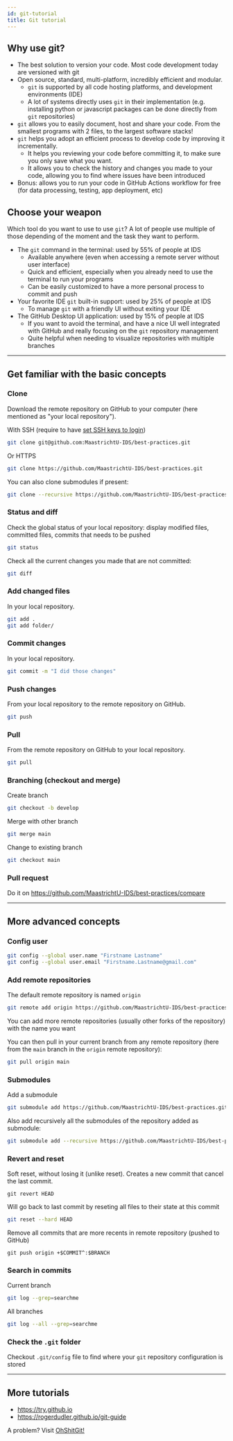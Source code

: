 ```yaml
---
id: git-tutorial
title: Git tutorial
---
```


## Why use git?

* The best solution to version your code. Most code development today are versioned with git
* Open source, standard, multi-platform, incredibly efficient and modular. 
  * `git` is supported by all code hosting platforms, and development environments (IDE)
  * A lot of systems directly uses `git` in their implementation (e.g. installing python or javascript packages can be done directly from `git` repositories)
* `git` allows you to easily document, host and share your code. From the smallest programs with 2 files, to the largest software stacks!
* `git` helps you adopt an efficient process to develop code by improving it incrementally. 
  * It helps you reviewing your code before committing it, to make sure you only save what you want. 
  * It allows you to check the history and changes you made to your code, allowing you to find where issues have been introduced
* Bonus: allows you to run your code in GitHub Actions workflow for free (for data processing, testing, app deployment, etc)

## Choose your weapon

Which tool do you want to use to use `git`? A lot of people use multiple of those depending of the moment and the task they want to perform.

* The `git` command in the terminal: used by 55% of people at IDS
  * Available anywhere (even when accessing a remote server without user interface)
  * Quick and efficient, especially when you already need to use the terminal to run your programs
  * Can be easily customized to have a more personal process to commit and push
* Your favorite IDE `git` built-in support: used by 25% of people at IDS
  * To manage `git` with a friendly UI without exiting your IDE
* The GitHub Desktop UI application: used by 15% of people at IDS
  * If you want to avoid the terminal, and have a nice UI well integrated with GitHub and really focusing on the `git` repository management
  * Quite helpful when needing to visualize repositories with multiple branches

---

## Get familiar with the basic concepts

### Clone

Download the remote repository on GitHub to your computer (here mentioned as "your local repository").

With SSH (require to have [set SSH keys to login](https://docs.github.com/en/github/authenticating-to-github/adding-a-new-ssh-key-to-your-github-account))

```bash
git clone git@github.com:MaastrichtU-IDS/best-practices.git
```

Or HTTPS

```bash
git clone https://github.com/MaastrichtU-IDS/best-practices.git
```

You can also clone submodules if present:

```bash
git clone --recursive https://github.com/MaastrichtU-IDS/best-practices.git
```

### Status and diff

Check the global status of your local repository: display modified files, committed files, commits that needs to be pushed

```bash
git status
```

Check all the current changes you made that are not committed:

```bash
git diff
```

### Add changed files

In your local repository.

```bash
git add .
git add folder/
```

### Commit changes

In your local repository.

```bash
git commit -m "I did those changes"
```

### Push changes

From your local repository to the remote repository on GitHub.

```bash
git push
```

### Pull 

From the remote repository on GitHub to your local repository.

```bash
git pull
```

### Branching (checkout and merge)

Create branch

```bash
git checkout -b develop
```

Merge with other branch

```bash
git merge main
```

Change to existing branch

```bash
git checkout main
```

### Pull request

Do it on https://github.com/MaastrichtU-IDS/best-practices/compare

---

## More advanced concepts

### Config user

```bash
git config --global user.name "Firstname Lastname"
git config --global user.email "Firstname.Lastname@gmail.com"
```

### Add remote repositories

The default remote repository is named `origin`

```bash
git remote add origin https://github.com/MaastrichtU-IDS/best-practices.git
```

You can add more remote repositories (usually other forks of the repository) with the name you want

You can then pull in your current branch from any remote repository (here from the `main` branch in the `origin` remote repository):

```bash
git pull origin main
```

### Submodules

Add a submodule

```bash
git submodule add https://github.com/MaastrichtU-IDS/best-practices.git
```

Also add recursively all the submodules of the repository added as submodule:

```bash
git submodule add --recursive https://github.com/MaastrichtU-IDS/best-practices.git
```

### Revert and reset

Soft reset, without losing it (unlike reset). Creates a new commit that cancel the last commit.

```shell
git revert HEAD
```

Will go back to last commit by reseting all files to their state at this commit

```bash
git reset --hard HEAD
```

Remove all commits that are more recents in remote repository (pushed to GitHub)

```shell
git push origin +$COMMIT^:$BRANCH
```

### Search in commits

Current branch

```bash
git log --grep=searchme
```

All branches

```bash
git log --all --grep=searchme
```

### Check the `.git` folder

Checkout `.git/config` file to find where your `git` repository configuration is stored

---

## More tutorials

* https://try.github.io
* https://rogerdudler.github.io/git-guide

A problem? Visit [OhShitGit!](https://ohshitgit.com/)